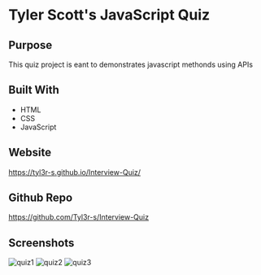 # Tyler Scott's JavaScript Quiz

## Purpose
This quiz project is eant to demonstrates javascript methonds using APIs
## Built With
* HTML
* CSS
* JavaScript

## Website
https://tyl3r-s.github.io/Interview-Quiz/

## Github Repo
https://github.com/Tyl3r-s/Interview-Quiz

## Screenshots
![quiz1](https://user-images.githubusercontent.com/103789071/172004005-aaf6cc94-ca40-47ab-8ef9-5a7f1a05b040.png)
![quiz2](https://user-images.githubusercontent.com/103789071/172004006-cf9b5bc9-e9ba-4167-b21b-f428e6db7163.png)
![quiz3](https://user-images.githubusercontent.com/103789071/172004007-a51a9fed-d72c-49ca-bf05-7980739b4390.png)